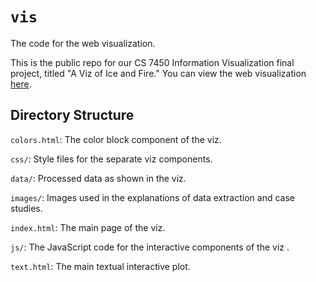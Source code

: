 # `vis`
The code for the web visualization.

This is the public repo for our CS 7450 Information Visualization final project, titled "A Viz of Ice and Fire." You can view the web visualization [here](http://fredhohman.com/a-viz-of-ice-and-fire/).

## Directory Structure
`colors.html`: The color block component of the viz.

`css/`: Style files for the separate viz components.

`data/`: Processed data as shown in the viz.

`images/`: Images used in the explanations of data extraction and case studies.

`index.html`: The main page of the viz.

`js/`: The JavaScript code for the interactive components of the viz .

`text.html`: The main textual interactive plot.